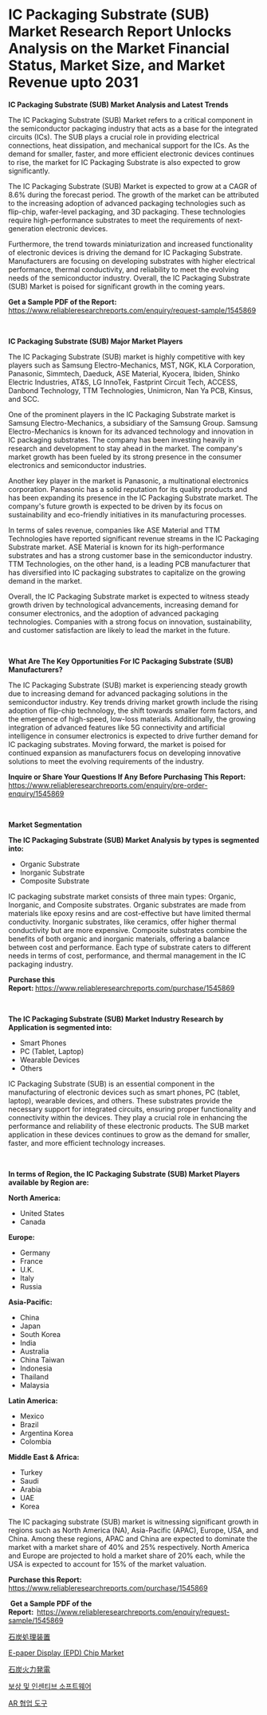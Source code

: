 <p><h1>IC Packaging Substrate (SUB) Market Research Report Unlocks Analysis on the Market Financial Status, Market Size, and Market Revenue upto 2031</h1></p><p><strong>IC Packaging Substrate (SUB) Market Analysis and Latest Trends</strong></p>
<p><p>The IC Packaging Substrate (SUB) Market refers to a critical component in the semiconductor packaging industry that acts as a base for the integrated circuits (ICs). The SUB plays a crucial role in providing electrical connections, heat dissipation, and mechanical support for the ICs. As the demand for smaller, faster, and more efficient electronic devices continues to rise, the market for IC Packaging Substrate is also expected to grow significantly.</p><p>The IC Packaging Substrate (SUB) Market is expected to grow at a CAGR of 8.6% during the forecast period. The growth of the market can be attributed to the increasing adoption of advanced packaging technologies such as flip-chip, wafer-level packaging, and 3D packaging. These technologies require high-performance substrates to meet the requirements of next-generation electronic devices.</p><p>Furthermore, the trend towards miniaturization and increased functionality of electronic devices is driving the demand for IC Packaging Substrate. Manufacturers are focusing on developing substrates with higher electrical performance, thermal conductivity, and reliability to meet the evolving needs of the semiconductor industry. Overall, the IC Packaging Substrate (SUB) Market is poised for significant growth in the coming years.</p></p>
<p><strong>Get a Sample PDF of the Report:&nbsp;</strong> <a href="https://www.reliableresearchreports.com/enquiry/request-sample/1545869">https://www.reliableresearchreports.com/enquiry/request-sample/1545869</a></p>
<p>&nbsp;</p>
<p><strong>IC Packaging Substrate (SUB) Major Market Players</strong></p>
<p><p>The IC Packaging Substrate (SUB) market is highly competitive with key players such as Samsung Electro-Mechanics, MST, NGK, KLA Corporation, Panasonic, Simmtech, Daeduck, ASE Material, Kyocera, Ibiden, Shinko Electric Industries, AT&S, LG InnoTek, Fastprint Circuit Tech, ACCESS, Danbond Technology, TTM Technologies, Unimicron, Nan Ya PCB, Kinsus, and SCC.</p><p>One of the prominent players in the IC Packaging Substrate market is Samsung Electro-Mechanics, a subsidiary of the Samsung Group. Samsung Electro-Mechanics is known for its advanced technology and innovation in IC packaging substrates. The company has been investing heavily in research and development to stay ahead in the market. The company's market growth has been fueled by its strong presence in the consumer electronics and semiconductor industries.</p><p>Another key player in the market is Panasonic, a multinational electronics corporation. Panasonic has a solid reputation for its quality products and has been expanding its presence in the IC Packaging Substrate market. The company's future growth is expected to be driven by its focus on sustainability and eco-friendly initiatives in its manufacturing processes.</p><p>In terms of sales revenue, companies like ASE Material and TTM Technologies have reported significant revenue streams in the IC Packaging Substrate market. ASE Material is known for its high-performance substrates and has a strong customer base in the semiconductor industry. TTM Technologies, on the other hand, is a leading PCB manufacturer that has diversified into IC packaging substrates to capitalize on the growing demand in the market.</p><p>Overall, the IC Packaging Substrate market is expected to witness steady growth driven by technological advancements, increasing demand for consumer electronics, and the adoption of advanced packaging technologies. Companies with a strong focus on innovation, sustainability, and customer satisfaction are likely to lead the market in the future.</p></p>
<p>&nbsp;</p>
<p><strong>What Are The Key Opportunities For IC Packaging Substrate (SUB) Manufacturers?</strong></p>
<p><p>The IC Packaging Substrate (SUB) market is experiencing steady growth due to increasing demand for advanced packaging solutions in the semiconductor industry. Key trends driving market growth include the rising adoption of flip-chip technology, the shift towards smaller form factors, and the emergence of high-speed, low-loss materials. Additionally, the growing integration of advanced features like 5G connectivity and artificial intelligence in consumer electronics is expected to drive further demand for IC packaging substrates. Moving forward, the market is poised for continued expansion as manufacturers focus on developing innovative solutions to meet the evolving requirements of the industry.</p></p>
<p><strong>Inquire or Share Your Questions If Any Before Purchasing This Report:</strong> <a href="https://www.reliableresearchreports.com/enquiry/pre-order-enquiry/1545869">https://www.reliableresearchreports.com/enquiry/pre-order-enquiry/1545869</a></p>
<p>&nbsp;</p>
<p><strong>Market Segmentation</strong></p>
<p><strong>The IC Packaging Substrate (SUB) Market Analysis by types is segmented into:</strong></p>
<p><ul><li>Organic Substrate</li><li>Inorganic Substrate</li><li>Composite Substrate</li></ul></p>
<p><p>IC packaging substrate market consists of three main types: Organic, Inorganic, and Composite substrates. Organic substrates are made from materials like epoxy resins and are cost-effective but have limited thermal conductivity. Inorganic substrates, like ceramics, offer higher thermal conductivity but are more expensive. Composite substrates combine the benefits of both organic and inorganic materials, offering a balance between cost and performance. Each type of substrate caters to different needs in terms of cost, performance, and thermal management in the IC packaging industry.</p></p>
<p><strong>Purchase this Report:&nbsp;</strong><a href="https://www.reliableresearchreports.com/purchase/1545869">https://www.reliableresearchreports.com/purchase/1545869</a></p>
<p>&nbsp;</p>
<p><strong>The IC Packaging Substrate (SUB) Market Industry Research by Application is segmented into:</strong></p>
<p><ul><li>Smart Phones</li><li>PC (Tablet, Laptop)</li><li>Wearable Devices</li><li>Others</li></ul></p>
<p><p>IC Packaging Substrate (SUB) is an essential component in the manufacturing of electronic devices such as smart phones, PC (tablet, laptop), wearable devices, and others. These substrates provide the necessary support for integrated circuits, ensuring proper functionality and connectivity within the devices. They play a crucial role in enhancing the performance and reliability of these electronic products. The SUB market application in these devices continues to grow as the demand for smaller, faster, and more efficient technology increases.</p></p>
<p>&nbsp;</p>
<p><strong>In terms of Region, the IC Packaging Substrate (SUB) Market Players available by Region are:</strong></p>
<p>
    <p> <strong> North America: </strong>
        <ul>
            <li>United States</li>
            <li>Canada</li>
        </ul>
        </p> 
    <p> <strong> Europe: </strong>
        <ul>
            <li>Germany</li>
            <li>France</li>
            <li>U.K.</li>
            <li>Italy</li>
            <li>Russia</li>
        </ul>
        </p> 
    <p> <strong> Asia-Pacific: </strong>
        <ul>
            <li>China</li>
            <li>Japan</li>
            <li>South Korea</li>
            <li>India</li>
            <li>Australia</li>
            <li>China Taiwan</li>
            <li>Indonesia</li>
            <li>Thailand</li>
            <li>Malaysia</li>
        </ul>
        </p> 
    <p> <strong> Latin America: </strong>
        <ul>
            <li>Mexico</li>
            <li>Brazil</li>
            <li>Argentina Korea</li>
            <li>Colombia</li>
        </ul>
        </p> 
    <p> <strong> Middle East & Africa: </strong>
        <ul>
            <li>Turkey</li>
            <li>Saudi</li>
            <li>Arabia</li>
            <li>UAE</li>
            <li>Korea</li>
        </ul>
    </p>
    </p>
<p><p>The IC packaging substrate (SUB) market is witnessing significant growth in regions such as North America (NA), Asia-Pacific (APAC), Europe, USA, and China. Among these regions, APAC and China are expected to dominate the market with a market share of 40% and 25% respectively. North America and Europe are projected to hold a market share of 20% each, while the USA is expected to account for 15% of the market valuation.</p></p>
<p><strong>Purchase this Report: </strong><a href="https://www.reliableresearchreports.com/purchase/1545869">https://www.reliableresearchreports.com/purchase/1545869</a></p>
<p>&nbsp;<strong>Get a Sample PDF of the Report:&nbsp;&nbsp;</strong><a href="https://www.reliableresearchreports.com/enquiry/request-sample/1545869">https://www.reliableresearchreports.com/enquiry/request-sample/1545869</a></p>
<p><strong></strong></p>
<p><p><a href="https://github.com/hilmi-2a/Market-Research-Report-List-1/blob/main/926776812927.md">石炭処理装置</a></p><p><a href="https://github.com/brenzgnarento/Market-Research-Report-List-1/blob/main/e-paper-display-epd-chip-market.md">E-paper Display (EPD) Chip Market</a></p><p><a href="https://github.com/jkjreqjscoxx7/Market-Research-Report-List-1/blob/main/786331212926.md">石炭火力発電</a></p><p><a href="https://github.com/nuekbpymrrz5/Market-Research-Report-List-1/blob/main/139288111941.md">보상 및 인센티브 소프트웨어</a></p><p><a href="https://github.com/BrettWeberrt8767765/Market-Research-Report-List-1/blob/main/875862411942.md">AR 협업 도구</a></p></p>